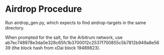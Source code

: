 # Airdrop Procedure

Run airdrop_gen.py, which expects to find airdrop-targets in the same directory.

When prompted for the salt, for the Arbitrum network, use ab7ec748978e3da0e328c65fc1b3700012c2537f700855c5b7812b949a8e5639 (the block hash from xDai block 19489823).